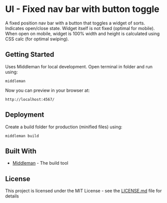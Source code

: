 # UI - Fixed nav bar with button toggle

A fixed position nav bar with a button that toggles a widget of sorts. Indicates open/close state. Widget itself is not fixed (optimal for mobile). When open on mobile, widget is 100% width and height is calculated using CSS calc (for optimal swiping).

## Getting Started

Uses Middleman for local development. Open terminal in folder and run using:

```
middleman
```
Now you can preview in your browser at:

```
http://localhost:4567/
```

## Deployment

Create a build folder for production (minified files) using:

```
middleman build
```

## Built With

* [Middleman](https://middlemanapp.com/) - The build tool

## License

This project is licensed under the MIT License - see the [LICENSE.md](LICENSE.md) file for details
